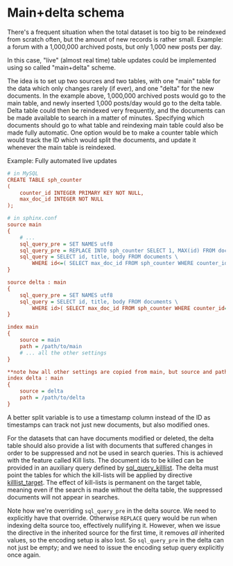 # Main+delta schema

There's a frequent situation when the total dataset is too big to be reindexed from scratch often, but the amount of new records is rather small. Example: a forum with a 1,000,000 archived posts, but only 1,000 new posts per day.

In this case, "live" (almost real time) table updates could be implemented using so called "main+delta" scheme.

The idea is to set up two sources and two tables, with one "main" table for the data which only changes rarely (if ever), and one "delta" for the new documents. In the example above, 1,000,000 archived posts would go to the main table, and newly inserted 1,000 posts/day would go to the delta table. Delta table could then be reindexed very frequently, and the documents can be made available to search in a matter of minutes. Specifying which documents should go to what table and reindexing main table could also be made fully automatic. One option would be to make a counter table which would track the ID which would split the documents, and update it whenever the main table is reindexed.

Example: Fully automated live updates

```ini
# in MySQL
CREATE TABLE sph_counter
(
    counter_id INTEGER PRIMARY KEY NOT NULL,
    max_doc_id INTEGER NOT NULL
);

# in sphinx.conf
source main
{
    # ...
    sql_query_pre = SET NAMES utf8
    sql_query_pre = REPLACE INTO sph_counter SELECT 1, MAX(id) FROM documents
    sql_query = SELECT id, title, body FROM documents \
        WHERE id<=( SELECT max_doc_id FROM sph_counter WHERE counter_id=1 )
}

source delta : main
{
    sql_query_pre = SET NAMES utf8
    sql_query = SELECT id, title, body FROM documents \
        WHERE id>( SELECT max_doc_id FROM sph_counter WHERE counter_id=1 )
}

index main
{
    source = main
    path = /path/to/main
    # ... all the other settings
}

**note how all other settings are copied from main, but source and path are overridden (they MUST be)**
index delta : main
{
    source = delta
    path = /path/to/delta
}
```

A better split variable is to use a timestamp column instead of the ID as timestamps can track not just new documents, but also modified ones.

For the datasets that can have documents modified or deleted, the delta table should also provide a list with documents that suffered changes in order to be suppressed and not be used in search queries. This is achieved with the feature called Kill lists. The document ids to be killed can be provided in an auxiliary query defined by [sql_query_killlist](../Adding_data_from_external_storages/Adding_data_from_indexes/Killlist_in_plain_indexes.md#Table-kill-list). The delta must point the tables for which the kill-lists will be applied by directive [killlist_target](../Adding_data_from_external_storages/Adding_data_from_indexes/Killlist_in_plain_indexes.md#killlist_target). The effect of kill-lists is permanent on the target table, meaning even if the search is made without the delta table, the suppressed documents will not appear in searches.

Note how we're overriding `sql_query_pre` in the delta source. We need to explicitly have that override. Otherwise `REPLACE` query would be run when indexing delta source too, effectively nullifying it. However, when we issue the directive in the inherited source for the first time, it removes *all* inherited values, so the encoding setup is also lost. So `sql_query_pre` in the delta can not just be empty; and we need to issue the encoding setup query explicitly once again.

